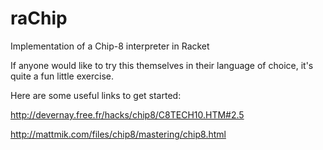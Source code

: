 # raChip
Implementation of a Chip-8 interpreter in Racket

If anyone would like to try this themselves in their language of choice, it's quite a fun little exercise.

Here are some useful links to get started:

http://devernay.free.fr/hacks/chip8/C8TECH10.HTM#2.5

http://mattmik.com/files/chip8/mastering/chip8.html
